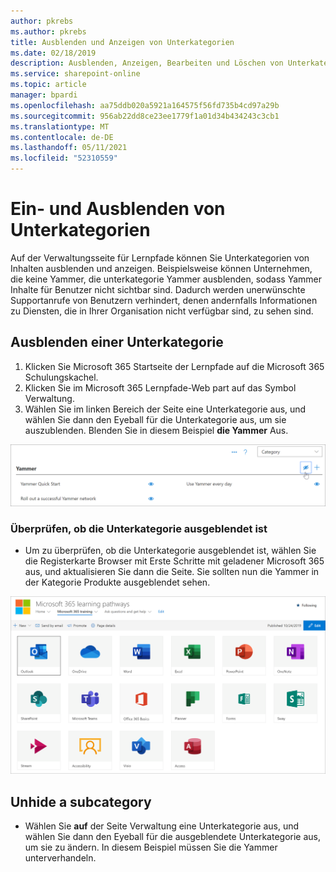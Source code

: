 ```yaml
---
author: pkrebs
ms.author: pkrebs
title: Ausblenden und Anzeigen von Unterkategorien
ms.date: 02/18/2019
description: Ausblenden, Anzeigen, Bearbeiten und Löschen von Unterkategorien
ms.service: sharepoint-online
ms.topic: article
manager: bpardi
ms.openlocfilehash: aa75ddb020a5921a164575f56fd735b4cd97a29b
ms.sourcegitcommit: 956ab22dd8ce23ee1779f1a01d34b434243c3cb1
ms.translationtype: MT
ms.contentlocale: de-DE
ms.lasthandoff: 05/11/2021
ms.locfileid: "52310559"
---
```

# <a name="hide-and-show-subcategories"></a>Ein- und Ausblenden von Unterkategorien

Auf der Verwaltungsseite für Lernpfade können Sie Unterkategorien von Inhalten ausblenden und anzeigen. Beispielsweise können Unternehmen, die keine Yammer, die unterkategorie Yammer ausblenden, sodass Yammer Inhalte für Benutzer nicht sichtbar sind. Dadurch werden unerwünschte Supportanrufe von Benutzern verhindert, denen andernfalls Informationen zu Diensten, die in Ihrer Organisation nicht verfügbar sind, zu sehen sind.

## <a name="hide-a-subcategory"></a>Ausblenden einer Unterkategorie 

1. Klicken Sie Microsoft 365 Startseite der Lernpfade auf die Microsoft 365 Schulungskachel.
2. Klicken Sie im Microsoft 365 Lernpfade-Web part auf das Symbol Verwaltung. 
3. Wählen Sie im linken Bereich der Seite eine Unterkategorie aus, und wählen Sie dann den Eyeball für die Unterkategorie aus, um sie auszublenden. Blenden Sie in diesem Beispiel **die Yammer** Aus.  

![Beispielfenster zeigt das Symbol zum Ausblenden einer Unterkategorie.](media/cg-hidesubcat.png)

### <a name="verify-the-subcategory-is-hidden"></a>Überprüfen, ob die Unterkategorie ausgeblendet ist
- Um zu überprüfen, ob die Unterkategorie ausgeblendet  ist, wählen Sie die Registerkarte Browser mit Erste Schritte mit geladener Microsoft 365 aus, und aktualisieren Sie dann die Seite. Sie sollten nun die Yammer in der Kategorie Produkte ausgeblendet sehen. 

![Das Beispielfenster zeigt, dass das ausgeblendete Unterkonferenzfenster nicht mehr entfernt wird.](media/cg-hidesubcatrefresh.png)

## <a name="unhide-a-subcategory"></a>Unhide a subcategory 

- Wählen Sie **auf** der Seite Verwaltung eine Unterkategorie aus, und wählen Sie dann den Eyeball für die ausgeblendete Unterkategorie aus, um sie zu ändern. In diesem Beispiel müssen Sie die Yammer unterverhandeln.